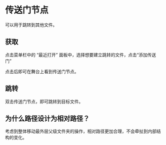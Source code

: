 # 传送门节点

可以用于跳转到其他文件。

## 获取

点击菜单栏中的 “最近打开” 面板中，选择想要建立跳转的文件，点击“添加传送门”

点击后即可在舞台上看到传送门节点。

## 跳转

双击传送门节点，即可跳转到目标文件。

## 为什么路径设计为相对路径？

考虑到整体移动最外层父级文件夹的操作，相对路径更加合理，不会牵扯到内部结构的变化。
